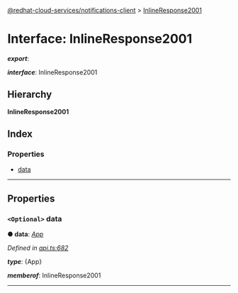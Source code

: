 [@redhat-cloud-services/notifications-client](../README.md) > [InlineResponse2001](../interfaces/inlineresponse2001.md)

# Interface: InlineResponse2001

*__export__*: 

*__interface__*: InlineResponse2001

## Hierarchy

**InlineResponse2001**

## Index

### Properties

* [data](inlineresponse2001.md#data)

---

## Properties

<a id="data"></a>

### `<Optional>` data

**● data**: *[App](../modules/app.md)*

*Defined in [api.ts:682](https://github.com/karelhala/javascript-clients/blob/master/packages/hooks/api.ts#L682)*

*__type__*: {App}

*__memberof__*: InlineResponse2001

___

